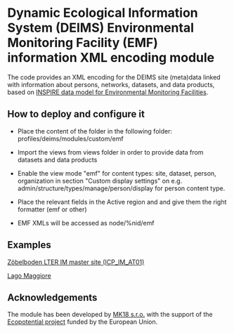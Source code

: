 # Dynamic Ecological Information System (DEIMS) Environmental Monitoring Facility (EMF) information XML encoding module
The code provides an XML encoding for the DEIMS site (meta)data linked with information about persons, networks, datasets, and data products, based on [INSPIRE data model for Environmental Monitoring Facilities](http://inspire.ec.europa.eu/Themes/120/2892).

## How to deploy and configure it
- Place the content of the folder in the following folder: profiles/deims/modules/custom/emf

- Import the views from views folder in order to provide data from datasets and data products

- Enable the view mode "emf" for content types: site, dataset, person, organization in section "Custom display settings" on e.g. admin/structure/types/manage/person/display for person content type.

- Place the relevant fields in the Active region and and give them the right formatter (emf or other)

- EMF XMLs will be accessed as node/%nid/emf

## Examples
[Zöbelboden LTER IM master site (ICP_IM_AT01)](http://bolegweb.geof.unizg.hr/deims/node/8611/emf)

[Lago Maggiore](http://bolegweb.geof.unizg.hr/deims/node/8164/emf)

## Acknowledgements
The module has been developed by [MK18 s.r.o.](http://mk18sro.xyz/) with the support of the [Ecopotential project](http://www.ecopotential-project.eu/) funded by the European Union.
